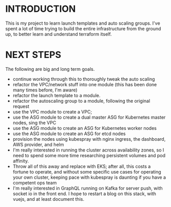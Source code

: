 # INTRODUCTION

This is my project to learn launch templates and auto scaling groups.  I've
spent a lot of time trying to build the entire infrastructure from the ground
up, to better learn and understand terraform itself.

# NEXT STEPS

The following are big and long term goals.

* continue working through this to thoroughly tweak the auto scaling
* refactor the VPC/network stuff into one module (this has been done many times
before, I'm aware)
* refactor the launch template to a module.
* refactor the autoscaling group to a module, following the original request
* use the VPC module to create a VPC;
* use the ASG module to create a dual master ASG for Kubernetes master nodes,
sing the VPC
* use the ASG module to create an ASG for Kubernetes worker nodes
* use the ASG module to create an ASG for etcd nodes
* provision the nodes using kubespray with nginx ingress, the dashboard, AWS
provider, and helm
* I'm really interested in running the cluster across availability zones, so I
need to spend some more time researching persistent volumes and pod affinity.
* Throw all of this away and replace with EKS; after all, this costs a fortune
to operate, and without some specific use cases for operating your own cluster,
keeping pace with kubespray is daunting if you have a competent ops team
* I'm really interested in GraphQL running on Kafka for server push, with socket
io in the front end.  I hope to restart a blog on this stack, with vuejs, and
at least document this.

